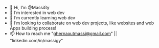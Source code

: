 - 👋 Hi, I’m @MassiGy
- 👀 I’m interested in web dev
- 🌱 I’m currently learning web dev
- 💞️ I’m looking to collaborate on web dev projects, like websites and web Apps building process!
- 📫 How to reach me "ghernaoutmassi@gmail.com"  || "linkedin.com/in/massigy"
